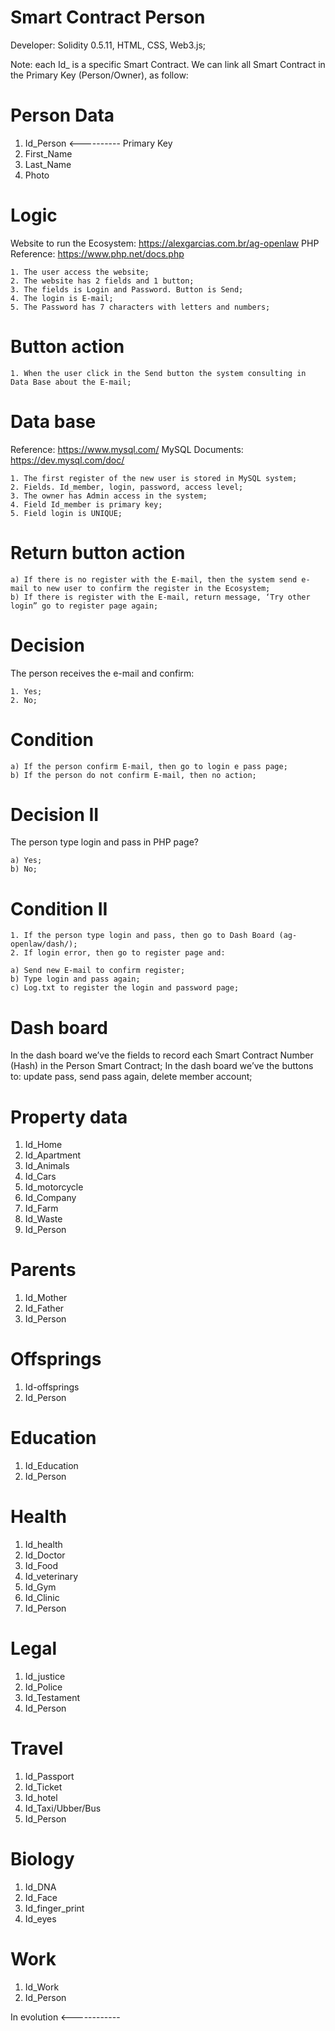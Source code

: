 # Smart Contract Person

Developer: Solidity 0.5.11, HTML, CSS, Web3.js;

Note: each Id_ is a specific Smart Contract. We can link all Smart Contract in the Primary Key (Person/Owner), as follow:

# Person Data

1. Id_Person <---------- Primary Key
2. First_Name
3. Last_Name
4. Photo

# Logic

Website to run the Ecosystem: https://alexgarcias.com.br/ag-openlaw
PHP Reference: https://www.php.net/docs.php 

    1. The user access the website;
    2. The website has 2 fields and 1 button;
    3. The fields is Login and Password. Button is Send;
    4. The login is E-mail;
    5. The Password has 7 characters with letters and numbers;

# Button action

    1. When the user click in the Send button the system consulting in Data Base about the E-mail;

# Data base

Reference: https://www.mysql.com/
MySQL Documents: https://dev.mysql.com/doc/ 

    1. The first register of the new user is stored in MySQL system;
    2. Fields. Id_member, login, password, access level;
    3. The owner has Admin access in the system;
    4. Field Id_member is primary key;
    5. Field login is UNIQUE;

# Return button action

    a) If there is no register with the E-mail, then the system send e-mail to new user to confirm the register in the Ecosystem;
    b) If there is register with the E-mail, return message, ‘Try other login” go to register page again;

# Decision 
       
The person receives the e-mail and confirm:

    1. Yes;
    2. No;

# Condition

    a) If the person confirm E-mail, then go to login e pass page;
    b) If the person do not confirm E-mail, then no action;

# Decision II

The person type login and pass in PHP page?

    a) Yes;
    b) No;

# Condition II

    1. If the person type login and pass, then go to Dash Board (ag-openlaw/dash/);
    2. If login error, then go to register page and:

    a) Send new E-mail to confirm register;
    b) Type login and pass again;
    c) Log.txt to register the login and password page;

# Dash board

In the dash board we’ve the fields to record each Smart Contract Number (Hash) in the Person Smart Contract;
In the dash board we’ve the buttons to: update pass, send pass again, delete member account;

# Property data

1. Id_Home
2. Id_Apartment
3. Id_Animals
4. Id_Cars
5. Id_motorcycle
6. Id_Company
7. Id_Farm
8. Id_Waste
9. Id_Person 

# Parents

1. Id_Mother
2. Id_Father
3. Id_Person 

# Offsprings

1. Id-offsprings
2. Id_Person 

# Education

1. Id_Education
2. Id_Person 

# Health

1. Id_health
2. Id_Doctor
3. Id_Food
4. Id_veterinary
5. Id_Gym
6. Id_Clinic
7. Id_Person 

# Legal

1. Id_justice
2. Id_Police
3. Id_Testament
4. Id_Person 

# Travel

1. Id_Passport
2. Id_Ticket
3. Id_hotel
4. Id_Taxi/Ubber/Bus
5. Id_Person 

# Biology

1. Id_DNA
2. Id_Face
3. Id_finger_print
4. Id_eyes

# Work

1. Id_Work
2. Id_Person


In evolution <------------
